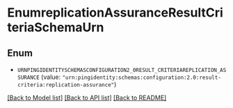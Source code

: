 # EnumreplicationAssuranceResultCriteriaSchemaUrn

## Enum


* `URNPINGIDENTITYSCHEMASCONFIGURATION2_0RESULT_CRITERIAREPLICATION_ASSURANCE` (value: `"urn:pingidentity:schemas:configuration:2.0:result-criteria:replication-assurance"`)


[[Back to Model list]](../README.md#documentation-for-models) [[Back to API list]](../README.md#documentation-for-api-endpoints) [[Back to README]](../README.md)


